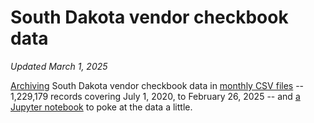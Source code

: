 # South Dakota vendor checkbook data
_Updated March 1, 2025_

[Archiving](get_latest_data.py) South Dakota vendor checkbook data in [monthly CSV files](data) -- 1,229,179 records covering July 1, 2020, to February 26, 2025 -- and [a Jupyter notebook](Analyze%20checkbook%20data.ipynb) to poke at the data a little.

